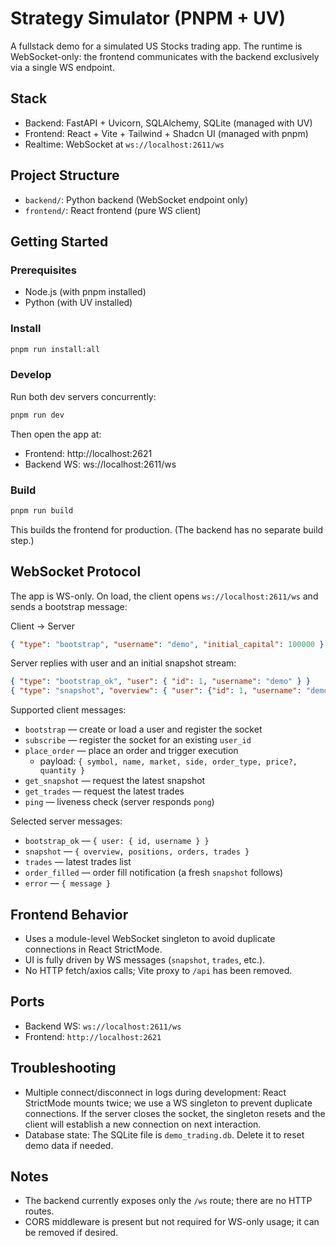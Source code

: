 # Strategy Simulator (PNPM + UV)

A fullstack demo for a simulated US Stocks trading app. The runtime is WebSocket-only: the frontend communicates with the backend exclusively via a single WS endpoint.

## Stack
- Backend: FastAPI + Uvicorn, SQLAlchemy, SQLite (managed with UV)
- Frontend: React + Vite + Tailwind + Shadcn UI (managed with pnpm)
- Realtime: WebSocket at `ws://localhost:2611/ws`

## Project Structure
- `backend/`: Python backend (WebSocket endpoint only)
- `frontend/`: React frontend (pure WS client)

## Getting Started

### Prerequisites
- Node.js (with pnpm installed)
- Python (with UV installed)

### Install
```bash
pnpm run install:all
```

### Develop
Run both dev servers concurrently:
```bash
pnpm run dev
```
Then open the app at:
- Frontend: http://localhost:2621
- Backend WS: ws://localhost:2611/ws

### Build
```bash
pnpm run build
```
This builds the frontend for production. (The backend has no separate build step.)

## WebSocket Protocol
The app is WS-only. On load, the client opens `ws://localhost:2611/ws` and sends a bootstrap message:

Client → Server
```json
{ "type": "bootstrap", "username": "demo", "initial_capital": 100000 }
```

Server replies with user and an initial snapshot stream:
```json
{ "type": "bootstrap_ok", "user": { "id": 1, "username": "demo" } }
{ "type": "snapshot", "overview": { "user": {"id": 1, "username": "demo", "initial_capital": 100000, "current_cash": 100000, "frozen_cash": 0 }, "positions_value": 0, "total_assets": 100000 }, "positions": [], "orders": [], "trades": [] }
```

Supported client messages:
- `bootstrap` — create or load a user and register the socket
- `subscribe` — register the socket for an existing `user_id`
- `place_order` — place an order and trigger execution
  - payload: `{ symbol, name, market, side, order_type, price?, quantity }`
- `get_snapshot` — request the latest snapshot
- `get_trades` — request the latest trades
- `ping` — liveness check (server responds `pong`)

Selected server messages:
- `bootstrap_ok` — `{ user: { id, username } }`
- `snapshot` — `{ overview, positions, orders, trades }`
- `trades` — latest trades list
- `order_filled` — order fill notification (a fresh `snapshot` follows)
- `error` — `{ message }`

## Frontend Behavior
- Uses a module-level WebSocket singleton to avoid duplicate connections in React StrictMode.
- UI is fully driven by WS messages (`snapshot`, `trades`, etc.).
- No HTTP fetch/axios calls; Vite proxy to `/api` has been removed.

## Ports
- Backend WS: `ws://localhost:2611/ws`
- Frontend: `http://localhost:2621`

## Troubleshooting
- Multiple connect/disconnect in logs during development: React StrictMode mounts twice; we use a WS singleton to prevent duplicate connections. If the server closes the socket, the singleton resets and the client will establish a new connection on next interaction.
- Database state: The SQLite file is `demo_trading.db`. Delete it to reset demo data if needed.

## Notes
- The backend currently exposes only the `/ws` route; there are no HTTP routes.
- CORS middleware is present but not required for WS-only usage; it can be removed if desired.

